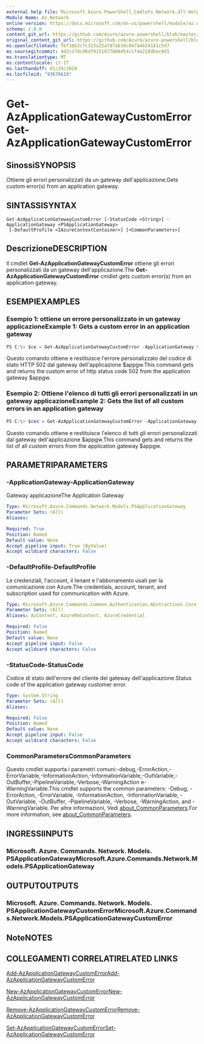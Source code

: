 ```yaml
---
external help file: Microsoft.Azure.PowerShell.Cmdlets.Network.dll-Help.xml
Module Name: Az.Network
online version: https://docs.microsoft.com/en-us/powershell/module/az.network/get-azapplicationgatewaycustomerror
schema: 2.0.0
content_git_url: https://github.com/Azure/azure-powershell/blob/master/src/Network/Network/help/Get-AzApplicationGatewayCustomError.md
original_content_git_url: https://github.com/Azure/azure-powershell/blob/master/src/Network/Network/help/Get-AzApplicationGatewayCustomError.md
ms.openlocfilehash: fbf10b3cfc323a25a7d7a63dc047a4b24141c5d7
ms.sourcegitcommit: 4d2c178cd6df9151877b08d54c1f4a228dbec9d1
ms.translationtype: MT
ms.contentlocale: it-IT
ms.lasthandoff: 01/29/2020
ms.locfileid: "93678619"
---
```

# <span data-ttu-id="9c68b-101">Get-AzApplicationGatewayCustomError</span><span class="sxs-lookup"><span data-stu-id="9c68b-101">Get-AzApplicationGatewayCustomError</span></span>

## <span data-ttu-id="9c68b-102">Sinossi</span><span class="sxs-lookup"><span data-stu-id="9c68b-102">SYNOPSIS</span></span>
<span data-ttu-id="9c68b-103">Ottiene gli errori personalizzati da un gateway dell'applicazione.</span><span class="sxs-lookup"><span data-stu-id="9c68b-103">Gets custom error(s) from an application gateway.</span></span>

## <span data-ttu-id="9c68b-104">SINTASSI</span><span class="sxs-lookup"><span data-stu-id="9c68b-104">SYNTAX</span></span>

```
Get-AzApplicationGatewayCustomError [-StatusCode <String>] -ApplicationGateway <PSApplicationGateway>
 [-DefaultProfile <IAzureContextContainer>] [<CommonParameters>]
```

## <span data-ttu-id="9c68b-105">Descrizione</span><span class="sxs-lookup"><span data-stu-id="9c68b-105">DESCRIPTION</span></span>
<span data-ttu-id="9c68b-106">Il cmdlet **Get-AzApplicationGatewayCustomError** ottiene gli errori personalizzati da un gateway dell'applicazione.</span><span class="sxs-lookup"><span data-stu-id="9c68b-106">The **Get-AzApplicationGatewayCustomError** cmdlet gets custom error(s) from an application gateway.</span></span>

## <span data-ttu-id="9c68b-107">ESEMPI</span><span class="sxs-lookup"><span data-stu-id="9c68b-107">EXAMPLES</span></span>

### <span data-ttu-id="9c68b-108">Esempio 1: ottiene un errore personalizzato in un gateway applicazione</span><span class="sxs-lookup"><span data-stu-id="9c68b-108">Example 1: Gets a custom error in an application gateway</span></span>
```powershell
PS C:\> $ce = Get-AzApplicationGatewayCustomError -ApplicationGateway $appgw -StatusCode HttpStatus502
```

<span data-ttu-id="9c68b-109">Questo comando ottiene e restituisce l'errore personalizzato del codice di stato HTTP 502 dal gateway dell'applicazione $appgw.</span><span class="sxs-lookup"><span data-stu-id="9c68b-109">This command gets and returns the custom error of http status code 502 from the application gateway $appgw.</span></span>

### <span data-ttu-id="9c68b-110">Esempio 2: Ottiene l'elenco di tutti gli errori personalizzati in un gateway applicazione</span><span class="sxs-lookup"><span data-stu-id="9c68b-110">Example 2: Gets the list of all custom errors in an application gateway</span></span>
```powershell
PS C:\> $ces = Get-AzApplicationGatewayCustomError -ApplicationGateway $appgw
```

<span data-ttu-id="9c68b-111">Questo comando ottiene e restituisce l'elenco di tutti gli errori personalizzati dal gateway dell'applicazione $appgw.</span><span class="sxs-lookup"><span data-stu-id="9c68b-111">This command gets and returns the list of all custom errors from the application gateway $appgw.</span></span>

## <span data-ttu-id="9c68b-112">PARAMETRI</span><span class="sxs-lookup"><span data-stu-id="9c68b-112">PARAMETERS</span></span>

### <span data-ttu-id="9c68b-113">-ApplicationGateway</span><span class="sxs-lookup"><span data-stu-id="9c68b-113">-ApplicationGateway</span></span>
<span data-ttu-id="9c68b-114">Gateway applicazione</span><span class="sxs-lookup"><span data-stu-id="9c68b-114">The Application Gateway</span></span>

```yaml
Type: Microsoft.Azure.Commands.Network.Models.PSApplicationGateway
Parameter Sets: (All)
Aliases:

Required: True
Position: Named
Default value: None
Accept pipeline input: True (ByValue)
Accept wildcard characters: False
```

### <span data-ttu-id="9c68b-115">-DefaultProfile</span><span class="sxs-lookup"><span data-stu-id="9c68b-115">-DefaultProfile</span></span>
<span data-ttu-id="9c68b-116">Le credenziali, l'account, il tenant e l'abbonamento usati per la comunicazione con Azure.</span><span class="sxs-lookup"><span data-stu-id="9c68b-116">The credentials, account, tenant, and subscription used for communication with Azure.</span></span>

```yaml
Type: Microsoft.Azure.Commands.Common.Authentication.Abstractions.Core.IAzureContextContainer
Parameter Sets: (All)
Aliases: AzContext, AzureRmContext, AzureCredential

Required: False
Position: Named
Default value: None
Accept pipeline input: False
Accept wildcard characters: False
```

### <span data-ttu-id="9c68b-117">-StatusCode</span><span class="sxs-lookup"><span data-stu-id="9c68b-117">-StatusCode</span></span>
<span data-ttu-id="9c68b-118">Codice di stato dell'errore del cliente del gateway dell'applicazione.</span><span class="sxs-lookup"><span data-stu-id="9c68b-118">Status code of the application gateway customer error.</span></span>

```yaml
Type: System.String
Parameter Sets: (All)
Aliases:

Required: False
Position: Named
Default value: None
Accept pipeline input: False
Accept wildcard characters: False
```

### <span data-ttu-id="9c68b-119">CommonParameters</span><span class="sxs-lookup"><span data-stu-id="9c68b-119">CommonParameters</span></span>
<span data-ttu-id="9c68b-120">Questo cmdlet supporta i parametri comuni:-debug,-ErrorAction,-ErrorVariable,-InformationAction,-InformationVariable,-OutVariable,-OutBuffer,-PipelineVariable,-Verbose,-WarningAction e-WarningVariable.</span><span class="sxs-lookup"><span data-stu-id="9c68b-120">This cmdlet supports the common parameters: -Debug, -ErrorAction, -ErrorVariable, -InformationAction, -InformationVariable, -OutVariable, -OutBuffer, -PipelineVariable, -Verbose, -WarningAction, and -WarningVariable.</span></span> <span data-ttu-id="9c68b-121">Per altre informazioni, Vedi [about_CommonParameters](https://go.microsoft.com/fwlink/?LinkID=113216).</span><span class="sxs-lookup"><span data-stu-id="9c68b-121">For more information, see [about_CommonParameters](https://go.microsoft.com/fwlink/?LinkID=113216).</span></span>

## <span data-ttu-id="9c68b-122">INGRESSI</span><span class="sxs-lookup"><span data-stu-id="9c68b-122">INPUTS</span></span>

### <span data-ttu-id="9c68b-123">Microsoft. Azure. Commands. Network. Models. PSApplicationGateway</span><span class="sxs-lookup"><span data-stu-id="9c68b-123">Microsoft.Azure.Commands.Network.Models.PSApplicationGateway</span></span>

## <span data-ttu-id="9c68b-124">OUTPUT</span><span class="sxs-lookup"><span data-stu-id="9c68b-124">OUTPUTS</span></span>

### <span data-ttu-id="9c68b-125">Microsoft. Azure. Commands. Network. Models. PSApplicationGatewayCustomError</span><span class="sxs-lookup"><span data-stu-id="9c68b-125">Microsoft.Azure.Commands.Network.Models.PSApplicationGatewayCustomError</span></span>

## <span data-ttu-id="9c68b-126">Note</span><span class="sxs-lookup"><span data-stu-id="9c68b-126">NOTES</span></span>

## <span data-ttu-id="9c68b-127">COLLEGAMENTI CORRELATI</span><span class="sxs-lookup"><span data-stu-id="9c68b-127">RELATED LINKS</span></span>

[<span data-ttu-id="9c68b-128">Add-AzApplicationGatewayCustomError</span><span class="sxs-lookup"><span data-stu-id="9c68b-128">Add-AzApplicationGatewayCustomError</span></span>](./Add-AzApplicationGatewayCustomError.md)

[<span data-ttu-id="9c68b-129">New-AzApplicationGatewayCustomError</span><span class="sxs-lookup"><span data-stu-id="9c68b-129">New-AzApplicationGatewayCustomError</span></span>](./New-AzApplicationGatewayCustomError.md)

[<span data-ttu-id="9c68b-130">Remove-AzApplicationGatewayCustomError</span><span class="sxs-lookup"><span data-stu-id="9c68b-130">Remove-AzApplicationGatewayCustomError</span></span>](./Remove-AzApplicationGatewayCustomError.md)

[<span data-ttu-id="9c68b-131">Set-AzApplicationGatewayCustomError</span><span class="sxs-lookup"><span data-stu-id="9c68b-131">Set-AzApplicationGatewayCustomError</span></span>](./Set-AzApplicationGatewayCustomError.md)
